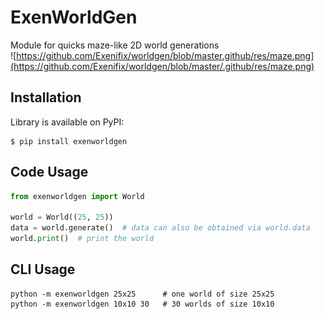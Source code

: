 # ExenWorldGen
Module for quicks maze-like 2D world generations <br>
![https://github.com/Exenifix/worldgen/blob/master.github/res/maze.png](https://github.com/Exenifix/worldgen/blob/master/.github/res/maze.png)

## Installation
Library is available on PyPI:
```shell
$ pip install exenworldgen
```

## Code Usage
```python
from exenworldgen import World

world = World((25, 25))
data = world.generate()  # data can also be obtained via world.data
world.print()  # print the world
```

## CLI Usage
```shell
python -m exenworldgen 25x25      # one world of size 25x25
python -m exenworldgen 10x10 30   # 30 worlds of size 10x10
```
